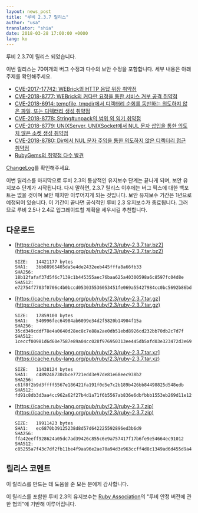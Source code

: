 ```yaml
---
layout: news_post
title: "루비 2.3.7 릴리스"
author: "usa"
translator: "shia"
date: 2018-03-28 17:00:00 +0000
lang: ko
---
```


루비 2.3.7이 릴리스 되었습니다.

이번 릴리스는 70여개의 버그 수정과 다수의 보안 수정을 포함합니다.
세부 내용은 아래 주제를 확인해주세요.

* [CVE-2017-17742: WEBrick의 HTTP 응답 위장 취약점](/ko/news/2018/03/28/http-response-splitting-in-webrick-cve-2017-17742/)
* [CVE-2018-8777: WEBrick의 커다란 요청을 통한 서비스 거부 공격 취약점](/ko/news/2018/03/28/large-request-dos-in-webrick-cve-2018-8777/)
* [CVE-2018-6914: tempfile, tmpdir에서 디렉터리 순회를 동반하는 의도하지 않은 파일, 또는 디렉터리 생성 취약점](/ko/news/2018/03/28/unintentional-file-and-directory-creation-with-directory-traversal-cve-2018-6914/)
* [CVE-2018-8778: String#unpack의 범위 외 읽기 취약점](/ko/news/2018/03/28/buffer-under-read-unpack-cve-2018-8778/)
* [CVE-2018-8779: UNIXServer, UNIXSocket에서 NUL 문자 삽입을 통한 의도치 않은 소켓 생성 취약점](/ko/news/2018/03/28/poisoned-nul-byte-unixsocket-cve-2018-8779/)
* [CVE-2018-8780: Dir에서 NUL 문자 주입을 통한 의도하지 않은 디렉터리 접근 취약점](/ko/news/2018/03/28/poisoned-nul-byte-dir-cve-2018-8780/)
* [RubyGems의 취약점 다수 발견](/ko/news/2018/02/17/multiple-vulnerabilities-in-rubygems/)

[ChangeLog](http://svn.ruby-lang.org/repos/ruby/tags/v2_3_7/ChangeLog)를 확인해주세요.

이번 릴리스를 마지막으로 루비 2.3의 통상적인 유지보수 단계는 끝나게 되며,
보안 유지보수 단계가 시작됩니다.
다시 말하면, 2.3.7 릴리스 이후에는 버그 픽스에 대한 백포트는 없을 것이며 보안 패치만 이루어지게 되는 것입니다.
보안 유지보수 기간은 1년으로 예정되어 있습니다.
이 기간이 끝나면 공식적인 루비 2.3 유지보수가 종료됩니다.
그러므로 루비 2.5나 2.4로 업그레이드할 계획을 세우시길 추천합니다.

## 다운로드

* [https://cache.ruby-lang.org/pub/ruby/2.3/ruby-2.3.7.tar.bz2](https://cache.ruby-lang.org/pub/ruby/2.3/ruby-2.3.7.tar.bz2)

      SIZE:   14421177 bytes
      SHA1:   3bb88965405da5e4de2432eeb445fffa8a66fb33
      SHA256: 18b12fafaf37d5f6c7139c1b445355aec76baa625a40300598a6c8597fc04d8e
      SHA512: e72754f7703f0706c4b0bccd053035536053451fe069a55427984cc0bc5692b86bd51c243c5f62f78527c66b08300d2e4aa19b73e6ded13d6020aa2450e66a7d

* [https://cache.ruby-lang.org/pub/ruby/2.3/ruby-2.3.7.tar.gz](https://cache.ruby-lang.org/pub/ruby/2.3/ruby-2.3.7.tar.gz)

      SIZE:   17859100 bytes
      SHA1:   540996fec64984ab6099e34d2f5820b14904f15a
      SHA256: 35cd349cddf78e4a0640d28ec8c7e88a2ae0db51ebd8926cd232bb70db2c7d7f
      SHA512: 1ceccf00981d6d60e7587e89a04cc028f976950313ee445db5afd03e323472d3e69a35423733b24f9cbd9729f034cf80d2233b5c159764839f5bee4ca7052fe0

* [https://cache.ruby-lang.org/pub/ruby/2.3/ruby-2.3.7.tar.xz](https://cache.ruby-lang.org/pub/ruby/2.3/ruby-2.3.7.tar.xz)

      SIZE:   11438124 bytes
      SHA1:   c489248730cbce7721edd3e97de81e68eec938b2
      SHA256: c61f8f2b9d3ffff5567e186421fa191f0d5e7c2b189b426bb84498825d548edb
      SHA512: fd91c8db3d3aa4cc962a62f27b4d1a71f6b5567ab836e6dbfbbb1553eb269d11e12faf9e36af6c489c33b54fd89dab99bfe81a563158b704877f0628d6f5bc5a

* [https://cache.ruby-lang.org/pub/ruby/2.3/ruby-2.3.7.zip](https://cache.ruby-lang.org/pub/ruby/2.3/ruby-2.3.7.zip)

      SIZE:   19911423 bytes
      SHA1:   ec6870b39125238d8d57d642225592896ed3b6d9
      SHA256: ffa42eeff928624a05dc7ad39426c855c6e9a757417f17b6fe9e54664ec91012
      SHA512: c85255a7f43c7df2fb11be4f9aa96e2ae70a94d3e963ccff4d8c1349ad6d455d9a436812efb24c91e451e68b8f81e5d335c6d5811b2a0e945a7070c305054434

## 릴리스 코멘트

이 릴리스를 만드는 데 도움을 준 모든 분에게 감사합니다.

이 릴리스를 포함한 루비 2.3의 유지보수는 [Ruby Association](http://www.ruby.or.jp/)의 "루비 안정 버전에 관한 협의"에 기반해 이루어집니다.

